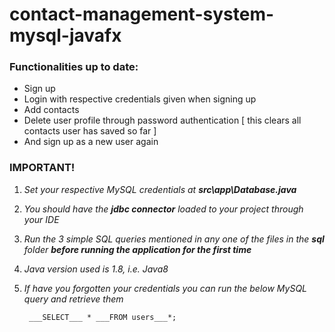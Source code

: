 # contact-management-system-mysql-javafx

### Functionalities up to date:

- Sign up
- Login with respective credentials given when signing up
- Add contacts
- Delete user profile through password authentication [ this clears all contacts user has saved so far ]
- And sign up as a new user again



### IMPORTANT!

1. *Set your respective MySQL credentials at* ***src\app\Database.java***

2. *You should have the* ***jdbc connector*** *loaded to your project through your IDE*

3. *Run the 3 simple SQL queries mentioned in any one of the files in the* ***sql*** *folder* ***before running the application for the first time*** 

4. *Java version used is 1.8, i.e. Java8*

5. *If have you forgotten your credentials you can run the below MySQL query and retrieve them*

        ___SELECT___ * ___FROM users___*;